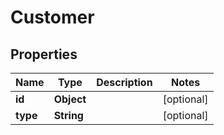

# Customer


## Properties

| Name | Type | Description | Notes |
|------------ | ------------- | ------------- | -------------|
|**id** | **Object** |  |  [optional] |
|**type** | **String** |  |  [optional] |



